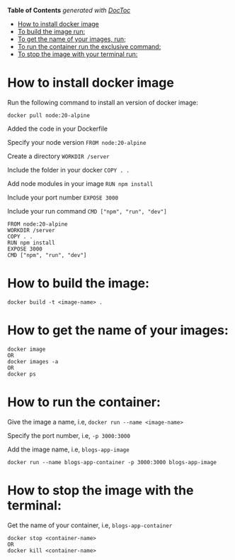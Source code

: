 <!-- START doctoc generated TOC please keep comment here to allow auto update -->
<!-- DON'T EDIT THIS SECTION, INSTEAD RE-RUN doctoc TO UPDATE -->

**Table of Contents** _generated with [DocToc](https://github.com/thlorenz/doctoc)_

- [How to install docker image](#how-to-install-docker-image)
- [To build the image run:](#to-build-the-image-run)
- [To get the name of your images, run;](#to-get-the-name-of-your-images-run)
- [To run the container run the exclusive command:](#to-run-the-container-run-the-exclusive-command)
- [To stop the image with your terminal run:](#to-stop-the-image-with-your-terminal-run)

<!-- END doctoc generated TOC please keep comment here to allow auto update -->

# How to install docker image

Run the following command to install an version of docker image:

```docker
docker pull node:20-alpine
```

Added the code in your Dockerfile

Specify your node version `FROM node:20-alpine`

Create a directory `WORKDIR /server`

Include the folder in your docker `COPY . .`

Add node modules in your image `RUN npm install`

Include your port number `EXPOSE 3000`

Include your run command `CMD ["npm", "run", "dev"]`

```docker
FROM node:20-alpine
WORKDIR /server
COPY . .
RUN npm install
EXPOSE 3000
CMD ["npm", "run", "dev"]
```

# How to build the image:

```docker
docker build -t <image-name> .
```

# How to get the name of your images:

```docker
docker image
OR
docker images -a
OR
docker ps
```

# How to run the container:

Give the image a name, i.e, `docker run --name <image-name>`

Specify the port number, i.e, `-p 3000:3000`

Add the image name, i.e, `blogs-app-image`

```docker
docker run --name blogs-app-container -p 3000:3000 blogs-app-image
```

# How to stop the image with the terminal:

Get the name of your container, i.e, `blogs-app-container`

```docker
docker stop <container-name>
OR
docker kill <container-name>
```
